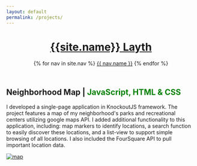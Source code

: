 ```yaml
---
layout: default
permalink: /projects/
---
```

<header class="masthead">        
  <h1 class="masthead-title">
    <a href="{{ site.baseurl }}/"><span> {{site.name}}</span> Layth</a>
  </h1>
  <nav class="masthead-nav">
    {% for nav in site.nav %}
    <a href="{{ nav.href }}">{{ nav.name }}</a>
    {% endfor %}
  </nav>
</header>

Neighborhood Map | <span style="color: green">JavaScript, HTML & CSS</span>
----------------------------------------
I developed a single-page application in KnockoutJS framework. The project features a map of my neighborhood's parks and recreational centers utilizing google maps API. I added additional functionality to this application, including: map markers to identify locations, a search function to easily discover these locations, and a list-view to support simple browsing of all locations. I also included the FourSquare API to pull important location data.


[![map](../img/hood.png)](http://wehelie.github.io/neighborhood-map-project/)

